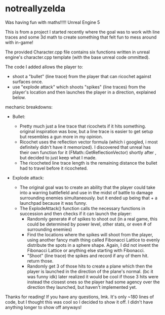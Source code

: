 # notreallyzelda

Was having fun with maths!!!!!
Unreal Engine 5

This is from a project I started recently where the goal was to work with line traces and some 3d math to create something that felt fun to mess around with in-game!

The provided Character.cpp file contains six functions written in unreal engine's character.cpp template (with the base unreal code ommitted).

The code I added allows the player to:
- shoot a "bullet" (line trace) from the player that can ricochet against surfaces once.
- use "explode attack" which shoots "spikes" (line traces) from the player's location and then launches the player in a direction, explained below.

mechanic breakdowns:
- Bullet:
  - Pretty much just a line trace that ricochets if it hits something. original inspiration was bow, but a line trace is easier to get setup but resembles a gun more in my opinion.
  - Ricochet uses the reflection vector formula (which i googled, i most definitely didn't have it memorized). I discovered that unreal has their own function for it (FMath::GetReflectionVector) shortly after , but decided to just keep what I made.
  - The ricocheted line trace length is the remaining distance the bullet had to travel before it ricocheted.
 
- Explode attack:
  - The original goal was to create an ability that the player could take into a warring battlefield and use in the midst of battle to damage surrounding enemies simultaneously. but it ended up being that + a launchpad because it was funny.
  - The ExplodeAttack() function calls the necessary functions in succession and then checks if it can launch the player:
    - Randomly generate # of spikes to shoot out (in a real game, this could be determined by power level, other stats, or even # of surrounding enemies)
    - Find the locations where the spikes will shoot from the player, using another fancy math thing called Fibonacci Lattice to evenly distribute the spots in a sphere shape. Again, I did not invent the Fibonacci Lattice or anything else starting with Fibonacci.
    - "Shoot" (line trace) the spikes and record if any of them hit. return those.
    - Randomly get 3 of those hits to create a plane which then the player is launched in the direction of the plane's normal. (bc it was funny idk) later realized it would be cool if those 3 hits were instead the closest ones so the player had some agency over the direction they launched, but haven't implemented yet.
   

Thanks for reading! If you have any questions, lmk. It's only ~180 lines of code, but I thought this was cool so I decided to show it off. I didn't have anything longer to show off anyways!
